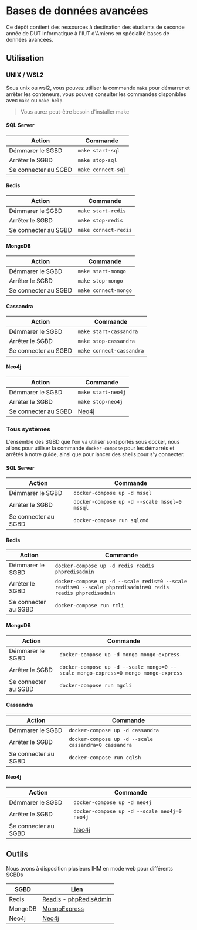 Bases de données avancées
=========================

Ce dépôt contient des ressources à destination des étudiants de seconde année de DUT Informatique à l'IUT d'Amiens en spécialité bases de données avancées.

Utilisation
-----------

### UNIX / WSL2

Sous unix ou wsl2, vous pouvez utiliser la commande `make` pour démarrer et arrêter les conteneurs, vous pouvez consulter les commandes disponibles avec `make` ou `make help`.

> Vous aurez peut-être besoin d'installer make

#### SQL Server

| Action               | Commande           |
|----------------------|--------------------|
| Démmarer le SGBD     | `make start-sql`   |
| Arrêter le SGBD      | `make stop-sql`    |
| Se connecter au SGBD | `make connect-sql` |

#### Redis

| Action               | Commande             |
|----------------------|----------------------|
| Démmarer le SGBD     | `make start-redis`   |
| Arrêter le SGBD      | `make stop-redis`    |
| Se connecter au SGBD | `make connect-redis` |

#### MongoDB

| Action               | Commande             |
|----------------------|----------------------|
| Démmarer le SGBD     | `make start-mongo`   |
| Arrêter le SGBD      | `make stop-mongo`    |
| Se connecter au SGBD | `make connect-mongo` |

#### Cassandra

| Action               | Commande                 |
|----------------------|--------------------------|
| Démmarer le SGBD     | `make start-cassandra`   |
| Arrêter le SGBD      | `make stop-cassandra`    |
| Se connecter au SGBD | `make connect-cassandra` |

#### Neo4j

| Action               | Commande                       |
|----------------------|--------------------------------|
| Démmarer le SGBD     | `make start-neo4j`             |
| Arrêter le SGBD      | `make stop-neo4j`              |
| Se connecter au SGBD | [Neo4j](http://127.0.0.1:7474) |

### Tous systèmes

L'ensemble des SGBD que l'on va utiliser sont portés sous docker, nous allons pour utiliser la commande `docker-compose` pour les démarrés et arrêtés à notre guide, ainsi que pour lancer des shells pour s'y connecter.

#### SQL Server

| Action               | Commande                                     |
|----------------------|----------------------------------------------|
| Démmarer le SGBD     | `docker-compose up -d mssql`                 |
| Arrêter le SGBD      | `docker-compose up -d --scale mssql=0 mssql` |
| Se connecter au SGBD | `docker-compose run sqlcmd`                  |

#### Redis

| Action               | Commande                                                                                                   |
|----------------------|------------------------------------------------------------------------------------------------------------|
| Démmarer le SGBD     | `docker-compose up -d redis readis phpredisadmin`                                                          |
| Arrêter le SGBD      | `docker-compose up -d --scale redis=0 --scale readis=0 --scale phpredisadmin=0 redis readis phpredisadmin` |
| Se connecter au SGBD | `docker-compose run rcli`                                                                                  |

#### MongoDB

| Action               | Commande                                                                           |
|----------------------|------------------------------------------------------------------------------------|
| Démmarer le SGBD     | `docker-compose up -d mongo mongo-express`                                         |
| Arrêter le SGBD      | `docker-compose up -d --scale mongo=0 --scale mongo-express=0 mongo mongo-express` |
| Se connecter au SGBD | `docker-compose run mgcli`                                                         |

#### Cassandra

| Action               | Commande                                             |
|----------------------|------------------------------------------------------|
| Démmarer le SGBD     | `docker-compose up -d cassandra`                     |
| Arrêter le SGBD      | `docker-compose up -d --scale cassandra=0 cassandra` |
| Se connecter au SGBD | `docker-compose run cqlsh`                           |

#### Neo4j

| Action               | Commande                                     |
|----------------------|----------------------------------------------|
| Démmarer le SGBD     | `docker-compose up -d neo4j`                 |
| Arrêter le SGBD      | `docker-compose up -d --scale neo4j=0 neo4j` |
| Se connecter au SGBD | [Neo4j](http://127.0.0.1:7474)               |

Outils
------

Nous avons à disposition plusieurs IHM en mode web pour différents SGBDs

| SGBD    | Lien                                                                       |
|---------|----------------------------------------------------------------------------|
| Redis   | [Readis](http://127.0.0.1:8080/) - [phpRedisAdmin](http://127.0.0.1:8081/) |
| MongoDB | [MongoExpress](http://127.0.0.1:8082)                                      |
| Neo4j   | [Neo4j](http://127.0.0.1:7474)                                             |
